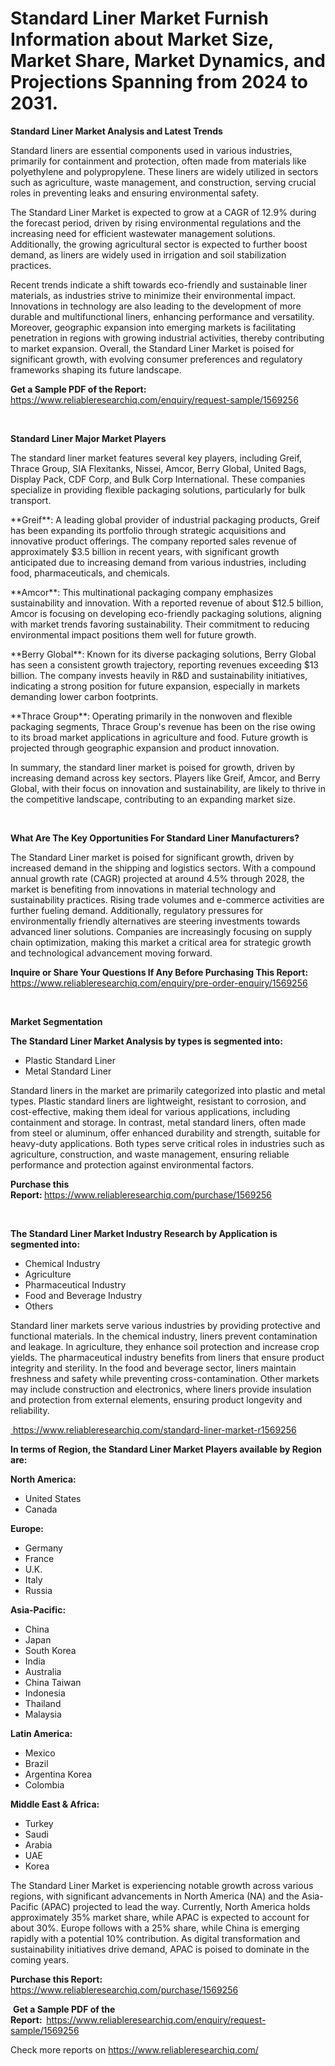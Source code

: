 <p><h1>Standard Liner Market Furnish Information about Market Size, Market Share, Market Dynamics, and Projections Spanning from 2024 to 2031.</h1></p><p><strong>Standard Liner Market Analysis and Latest Trends</strong></p>
<p><p>Standard liners are essential components used in various industries, primarily for containment and protection, often made from materials like polyethylene and polypropylene. These liners are widely utilized in sectors such as agriculture, waste management, and construction, serving crucial roles in preventing leaks and ensuring environmental safety.</p><p>The Standard Liner Market is expected to grow at a CAGR of 12.9% during the forecast period, driven by rising environmental regulations and the increasing need for efficient wastewater management solutions. Additionally, the growing agricultural sector is expected to further boost demand, as liners are widely used in irrigation and soil stabilization practices.</p><p>Recent trends indicate a shift towards eco-friendly and sustainable liner materials, as industries strive to minimize their environmental impact. Innovations in technology are also leading to the development of more durable and multifunctional liners, enhancing performance and versatility. Moreover, geographic expansion into emerging markets is facilitating penetration in regions with growing industrial activities, thereby contributing to market expansion. Overall, the Standard Liner Market is poised for significant growth, with evolving consumer preferences and regulatory frameworks shaping its future landscape.</p></p>
<p><strong>Get a Sample PDF of the Report:&nbsp;</strong> <a href="https://www.reliableresearchiq.com/enquiry/request-sample/1569256?utm_campaign=123&utm_medium=2&utm_source=Github&utm_content=ia&utm_term=29122024&utm_id=standard-liner">https://www.reliableresearchiq.com/enquiry/request-sample/1569256</a></p>
<p>&nbsp;</p>
<p><strong>Standard Liner Major Market Players</strong></p>
<p><p>The standard liner market features several key players, including Greif, Thrace Group, SIA Flexitanks, Nissei, Amcor, Berry Global, United Bags, Display Pack, CDF Corp, and Bulk Corp International. These companies specialize in providing flexible packaging solutions, particularly for bulk transport.</p><p>**Greif**: A leading global provider of industrial packaging products, Greif has been expanding its portfolio through strategic acquisitions and innovative product offerings. The company reported sales revenue of approximately $3.5 billion in recent years, with significant growth anticipated due to increasing demand from various industries, including food, pharmaceuticals, and chemicals.</p><p>**Amcor**: This multinational packaging company emphasizes sustainability and innovation. With a reported revenue of about $12.5 billion, Amcor is focusing on developing eco-friendly packaging solutions, aligning with market trends favoring sustainability. Their commitment to reducing environmental impact positions them well for future growth.</p><p>**Berry Global**: Known for its diverse packaging solutions, Berry Global has seen a consistent growth trajectory, reporting revenues exceeding $13 billion. The company invests heavily in R&D and sustainability initiatives, indicating a strong position for future expansion, especially in markets demanding lower carbon footprints.</p><p>**Thrace Group**: Operating primarily in the nonwoven and flexible packaging segments, Thrace Group's revenue has been on the rise owing to its broad market applications in agriculture and food. Future growth is projected through geographic expansion and product innovation.</p><p>In summary, the standard liner market is poised for growth, driven by increasing demand across key sectors. Players like Greif, Amcor, and Berry Global, with their focus on innovation and sustainability, are likely to thrive in the competitive landscape, contributing to an expanding market size.</p></p>
<p>&nbsp;</p>
<p><strong>What Are The Key Opportunities For Standard Liner Manufacturers?</strong></p>
<p><p>The Standard Liner market is poised for significant growth, driven by increased demand in the shipping and logistics sectors. With a compound annual growth rate (CAGR) projected at around 4.5% through 2028, the market is benefiting from innovations in material technology and sustainability practices. Rising trade volumes and e-commerce activities are further fueling demand. Additionally, regulatory pressures for environmentally friendly alternatives are steering investments towards advanced liner solutions. Companies are increasingly focusing on supply chain optimization, making this market a critical area for strategic growth and technological advancement moving forward.</p></p>
<p><strong>Inquire or Share Your Questions If Any Before Purchasing This Report:</strong> <a href="https://www.reliableresearchiq.com/enquiry/pre-order-enquiry/1569256?utm_campaign=123&utm_medium=2&utm_source=Github&utm_content=ia&utm_term=29122024&utm_id=standard-liner">https://www.reliableresearchiq.com/enquiry/pre-order-enquiry/1569256</a></p>
<p>&nbsp;</p>
<p><strong>Market Segmentation</strong></p>
<p><strong>The Standard Liner Market Analysis by types is segmented into:</strong></p>
<p><ul><li>Plastic Standard Liner</li><li>Metal Standard Liner</li></ul></p>
<p><p>Standard liners in the market are primarily categorized into plastic and metal types. Plastic standard liners are lightweight, resistant to corrosion, and cost-effective, making them ideal for various applications, including containment and storage. In contrast, metal standard liners, often made from steel or aluminum, offer enhanced durability and strength, suitable for heavy-duty applications. Both types serve critical roles in industries such as agriculture, construction, and waste management, ensuring reliable performance and protection against environmental factors.</p></p>
<p><strong>Purchase this Report:&nbsp;</strong><a href="https://www.reliableresearchiq.com/purchase/1569256?utm_campaign=123&utm_medium=2&utm_source=Github&utm_content=ia&utm_term=29122024&utm_id=standard-liner">https://www.reliableresearchiq.com/purchase/1569256</a></p>
<p>&nbsp;</p>
<p><strong>The Standard Liner Market Industry Research by Application is segmented into:</strong></p>
<p><ul><li>Chemical Industry</li><li>Agriculture</li><li>Pharmaceutical Industry</li><li>Food and Beverage Industry</li><li>Others</li></ul></p>
<p><p>Standard liner markets serve various industries by providing protective and functional materials. In the chemical industry, liners prevent contamination and leakage. In agriculture, they enhance soil protection and increase crop yields. The pharmaceutical industry benefits from liners that ensure product integrity and sterility. In the food and beverage sector, liners maintain freshness and safety while preventing cross-contamination. Other markets may include construction and electronics, where liners provide insulation and protection from external elements, ensuring product longevity and reliability.</p></p>
<p><a href="https://www.reliableresearchiq.com/standard-liner-market-r1569256?utm_campaign=123&utm_medium=2&utm_source=Github&utm_content=ia&utm_term=29122024&utm_id=standard-liner">&nbsp;https://www.reliableresearchiq.com/standard-liner-market-r1569256</a></p>
<p><strong>In terms of Region, the Standard Liner Market Players available by Region are:</strong></p>
<p>
    <p> <strong> North America: </strong>
        <ul>
            <li>United States</li>
            <li>Canada</li>
        </ul>
        </p> 
    <p> <strong> Europe: </strong>
        <ul>
            <li>Germany</li>
            <li>France</li>
            <li>U.K.</li>
            <li>Italy</li>
            <li>Russia</li>
        </ul>
        </p> 
    <p> <strong> Asia-Pacific: </strong>
        <ul>
            <li>China</li>
            <li>Japan</li>
            <li>South Korea</li>
            <li>India</li>
            <li>Australia</li>
            <li>China Taiwan</li>
            <li>Indonesia</li>
            <li>Thailand</li>
            <li>Malaysia</li>
        </ul>
        </p> 
    <p> <strong> Latin America: </strong>
        <ul>
            <li>Mexico</li>
            <li>Brazil</li>
            <li>Argentina Korea</li>
            <li>Colombia</li>
        </ul>
        </p> 
    <p> <strong> Middle East & Africa: </strong>
        <ul>
            <li>Turkey</li>
            <li>Saudi</li>
            <li>Arabia</li>
            <li>UAE</li>
            <li>Korea</li>
        </ul>
    </p>
    </p>
<p><p>The Standard Liner Market is experiencing notable growth across various regions, with significant advancements in North America (NA) and the Asia-Pacific (APAC) projected to lead the way. Currently, North America holds approximately 35% market share, while APAC is expected to account for about 30%. Europe follows with a 25% share, while China is emerging rapidly with a potential 10% contribution. As digital transformation and sustainability initiatives drive demand, APAC is poised to dominate in the coming years.</p></p>
<p><strong>Purchase this Report: </strong><a href="https://www.reliableresearchiq.com/purchase/1569256?utm_campaign=123&utm_medium=2&utm_source=Github&utm_content=ia&utm_term=29122024&utm_id=standard-liner">https://www.reliableresearchiq.com/purchase/1569256</a></p>
<p>&nbsp;<strong>Get a Sample PDF of the Report:&nbsp;&nbsp;</strong><a href="https://www.reliableresearchiq.com/enquiry/request-sample/1569256?utm_campaign=123&utm_medium=2&utm_source=Github&utm_content=ia&utm_term=29122024&utm_id=standard-liner">https://www.reliableresearchiq.com/enquiry/request-sample/1569256</a></p>
<p><strong></strong></p>
<p>Check more reports on <a href="https://www.reliableresearchiq.com/?utm_campaign=123&utm_medium=2&utm_source=Github&utm_content=ia&utm_term=29122024&utm_id=standard-liner">https://www.reliableresearchiq.com/</a></p>